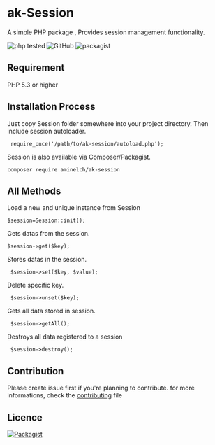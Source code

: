 # ak-Session

A simple PHP package , Provides session management functionality.
 
 
![php tested](https://img.shields.io/badge/php%20tested-7.2.1-blue.svg)    	    	   ![GitHub](https://img.shields.io/github/license/mashape/apistatus.svg) 	   ![packagist](https://img.shields.io/packagist/v/mnapoli/PHP-DI.svg) 
     

## Requirement 

PHP 5.3 or higher
 
## Installation Process

Just copy Session folder somewhere into your project directory. Then include session autoloader.

     require_once('/path/to/ak-session/autoload.php');
Session is also available via Composer/Packagist.

    composer require aminelch/ak-session
 
## All Methods
 

Load a new and unique instance from Session 

    $session=Session::init();

Gets datas from the session.

    $session->get($key);
    
Stores datas in the session.

	 $session->set($key, $value);

Delete specific key.

	 $session->unset($key);

Gets all data stored in session.

	 $session->getAll();

Destroys all data registered to a session

	 $session->destroy();
	 
## Contribution

Please create issue first if you're planning to contribute.
for more informations, check the [contributing](https://github.com/aminelch/akSession/blob/master/CONTRIBUTING) file
## Licence

[![Packagist](https://img.shields.io/packagist/l/doctrine/orm.svg)](https://github.com/aminelch/akSession/blob/master/LICENSE.md)




